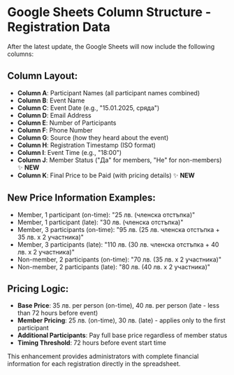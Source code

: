 # Google Sheets Column Structure - Registration Data

After the latest update, the Google Sheets will now include the following columns:

## Column Layout:

- **Column A**: Participant Names (all participant names combined)
- **Column B**: Event Name
- **Column C**: Event Date (e.g., "15.01.2025, сряда")
- **Column D**: Email Address
- **Column E**: Number of Participants
- **Column F**: Phone Number
- **Column G**: Source (how they heard about the event)
- **Column H**: Registration Timestamp (ISO format)
- **Column I**: Event Time (e.g., "18:00")
- **Column J**: Member Status ("Да" for members, "Не" for non-members) ✨ **NEW**
- **Column K**: Final Price to be Paid (with pricing details) ✨ **NEW**

## New Price Information Examples:

- Member, 1 participant (on-time): "25 лв. (членска отстъпка)"
- Member, 1 participant (late): "30 лв. (членска отстъпка)"
- Member, 3 participants (on-time): "95 лв. (25 лв. членска отстъпка + 35 лв. x 2 участника)"
- Member, 3 participants (late): "110 лв. (30 лв. членска отстъпка + 40 лв. x 2 участника)"
- Non-member, 2 participants (on-time): "70 лв. (35 лв. x 2 участника)"
- Non-member, 2 participants (late): "80 лв. (40 лв. x 2 участника)"

## Pricing Logic:

- **Base Price**: 35 лв. per person (on-time), 40 лв. per person (late - less than 72 hours before event)
- **Member Pricing**: 25 лв. (on-time), 30 лв. (late) - applies only to the first participant
- **Additional Participants**: Pay full base price regardless of member status
- **Timing Threshold**: 72 hours before event start time

This enhancement provides administrators with complete financial information for each registration directly in the spreadsheet.
